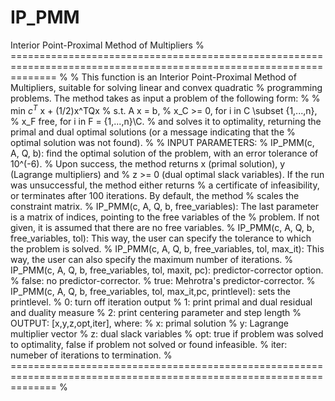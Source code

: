 # IP_PMM
Interior Point-Proximal Method of Multipliers
% ==================================================================================================================== %
% This function is an Interior Point-Proximal Method of Multipliers, suitable for solving linear and convex quadratic
% programming problems. The method takes as input a problem of the following form:
%
%                                    min   $c^T$ x + (1/2)x^TQx
%                                    s.t.  A x = b,
%                                          x_C >= 0, for i in C \subset {1,...,n},
%                                          x_F free, for i in F = {1,...,n}\C.
% and solves it to optimality, returning the primal and dual optimal solutions (or a message indicating that the
% optimal solution was not found).
%
% INPUT PARAMETERS:
% IP_PMM(c, A, Q, b): find the optimal solution of the problem, with an error tolerance of 10^(-6).
%                     Upon success, the method returns x (primal solution), y (Lagrange multipliers) and
%                     z >= 0 (dual optimal slack variables). If the run was unsuccessful, the method  either returns
%                     a certificate of infeasibility, or terminates after 100 iterations. By default, the method
%                     scales the constraint matrix.
% IP_PMM(c, A, Q, b, free_variables): The last parameter is a matrix of indices, pointing to the free variables of the
%                                     problem. If not given, it is assumed that there are no free variables.
% IP_PMM(c, A, Q, b, free_variables, tol): This way, the user can specify the tolerance to which the problem is solved.
% IP_PMM(c, A, Q, b, free_variables, tol, max_it): This way, the user can also specify the maximum number of iterations.
% IP_PMM(c, A, Q, b, free_variables, tol, maxit, pc): predictor-corrector option.
%                                                     false: no predictor-corrector.
%                                                     true: Mehrotra's predictor-corrector.
% IP_PMM(c, A, Q, b, free_variables, tol, max_it,pc, printlevel): sets the printlevel.
%                                                              0: turn off iteration output
%                                                              1: print primal and dual residual and duality measure
%                                                              2: print centering parameter and step length
% OUTPUT: [x,y,z,opt,iter], where:
%         x: primal solution
%         y: Lagrange multiplier vector
%         z: dual slack variables
%         opt: true if problem was solved to optimality, false if problem not solved or found infeasible.
%         iter: numeber of iterations to termination.
% ==================================================================================================================== %
